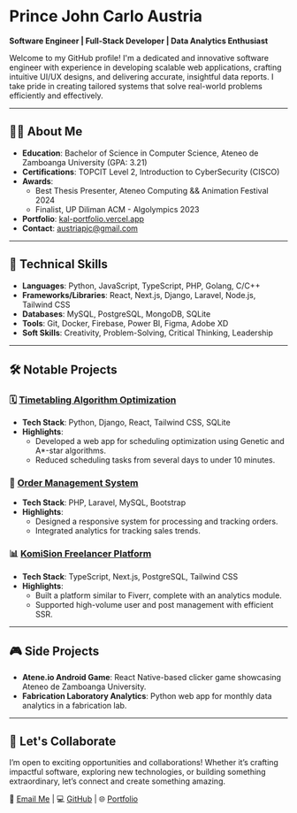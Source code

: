 # Prince John Carlo Austria

**Software Engineer | Full-Stack Developer | Data Analytics Enthusiast**

Welcome to my GitHub profile! I'm a dedicated and innovative software engineer with experience in developing scalable web applications, crafting intuitive UI/UX designs, and delivering accurate, insightful data reports. I take pride in creating tailored systems that solve real-world problems efficiently and effectively.

---

## 👨‍💻 About Me
- **Education**: Bachelor of Science in Computer Science, Ateneo de Zamboanga University (GPA: 3.21)
- **Certifications**: TOPCIT Level 2, Introduction to CyberSecurity (CISCO)
- **Awards**: 
  - Best Thesis Presenter, Ateneo Computing && Animation Festival 2024
  - Finalist, UP Diliman ACM - Algolympics 2023
- **Portfolio**: [kal-portfolio.vercel.app](https://kal-portfolio.vercel.app)
- **Contact**: austriapjc@gmail.com

---

## 🔧 Technical Skills
- **Languages**: Python, JavaScript, TypeScript, PHP, Golang, C/C++
- **Frameworks/Libraries**: React, Next.js, Django, Laravel, Node.js, Tailwind CSS
- **Databases**: MySQL, PostgreSQL, MongoDB, SQLite
- **Tools**: Git, Docker, Firebase, Power BI, Figma, Adobe XD
- **Soft Skills**: Creativity, Problem-Solving, Critical Thinking, Leadership

---

## 🛠️ Notable Projects
### 🗓️ [Timetabling Algorithm Optimization](https://github.com/kaloyyyy/timetabling-genetic-algorithm)
- **Tech Stack**: Python, Django, React, Tailwind CSS, SQLite
- **Highlights**:
  - Developed a web app for scheduling optimization using Genetic and A*-star algorithms.
  - Reduced scheduling tasks from several days to under 10 minutes.

### 🛒 [Order Management System](https://github.com/kaloyyyy/order-management-system)
- **Tech Stack**: PHP, Laravel, MySQL, Bootstrap
- **Highlights**:
  - Designed a responsive system for processing and tracking orders.
  - Integrated analytics for tracking sales trends.

### 📊 [KomiSion Freelancer Platform](https://github.com/kaloyyyy/komision)
- **Tech Stack**: TypeScript, Next.js, PostgreSQL, Tailwind CSS
- **Highlights**:
  - Built a platform similar to Fiverr, complete with an analytics module.
  - Supported high-volume user and post management with efficient SSR.

---

## 🎮 Side Projects
- **Atene.io Android Game**: React Native-based clicker game showcasing Ateneo de Zamboanga University.
- **Fabrication Laboratory Analytics**: Python web app for monthly data analytics in a fabrication lab.

---

## 🤝 Let's Collaborate
I’m open to exciting opportunities and collaborations! Whether it’s crafting impactful software, exploring new technologies, or building something extraordinary, let’s connect and create something amazing.

📧 [Email Me](mailto:austriapjc@gmail.com) | 💻 [GitHub](https://github.com/kaloyyyy) | 🌐 [Portfolio](https://kal-portfolio.vercel.app)
